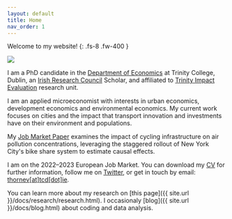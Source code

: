 ```yaml
---
layout: default
title: Home
nav_order: 1
---
```


Welcome to my website!
{: .fs-8 .fw-400 }

<div class="responsive">
    <img src="../assets/img/portrait_edited_ap_smaller2.jpg">
</div>

I am a PhD candidate in the [Department of Economics](https://www.tcd.ie/Economics/) at Trinity College, Dublin, an [Irish Research Council](https://research.ie/) Scholar, and affiliated to [Trinity Impact Evaluation](https://www.tcd.ie/time/) research unit.

I am an applied microeconomist with interests in urban economics, development economics and environmental economics. My current work focuses on cities and the impact that transport innovation and investments have on their environment and populations. 

My [Job Market Paper](assets/doc/thorne-jmp_cycling-cleaner_latest.pdf) examines the impact of cycling infrastructure on air pollution concentrations, leveraging the staggered rollout of New York City's bike share system to estimate causal effects. 

I am on the 2022–2023 European Job Market. You can download my [CV](/assets/doc/thorne-cv.pdf) for further information, follow me on [Twitter](https://twitter.com/vincent_thorne), or get in touch by email: [thornev\[at\]tcd\[dot\]ie](mailto:thornev[at]tcd[dot]ie).

You can learn more about my research on [this page]({{ site.url }}/docs/research/research.html). I occasionaly [blog]({{ site.url }}/docs/blog.html) about coding and data analysis.

